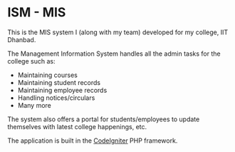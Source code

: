 # ISM - MIS

This is the MIS system I (along with my team) developed for my college, IIT Dhanbad.

The Management Information System handles all the admin tasks for the college such as:
<ul>
<li> Maintaining courses</li>
<li> Maintaining student records</li>
<li> Maintaining employee records</li>
<li> Handling notices/circulars</li>
<li> Many more</li>
</ul>

The system also offers a portal for students/employees to update themselves with latest college happenings, etc.

The application is built in the <a href="http://www.codeigniter.com/" target="_blank">CodeIgniter</a> PHP framework.